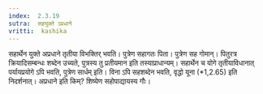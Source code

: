 ```yaml
---
index:  2.3.19
sutra:  सहयुक्ते ऽप्रधाने
vritti:  kashika 
---
```


सहार्थेन युक्ते अप्रधाने तृतीया विभक्तिर् भवति। पुत्रेण सहागतः पिता। पुत्रेण सह गोमान्। पितुरत्र क्रियादिसम्बन्धः शब्देन उच्यते, पुत्रस्य तु प्रतीयमान इति तस्याप्राधान्यम्। सहार्थेन च योगे तृतीयाविधानात् पर्यायप्रयोगे ऽपि भवति, पुत्रेण सार्धम् इति। विना ऽपि सहशब्देन भवति, वृद्धो यूना (*1,2.65) इति निदर्शनात्। अप्रधाने इति किम्? शिष्येण सहोपाद्यायस्य गौः।

